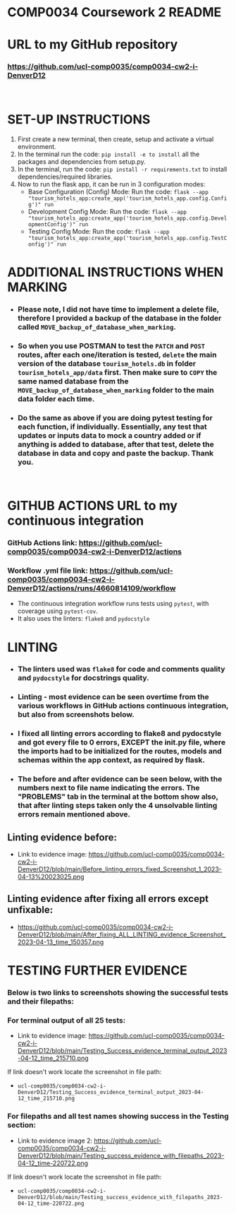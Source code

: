 # COMP0034 Coursework 2 README

# **URL to my GitHub repository**
### **https://github.com/ucl-comp0035/comp0034-cw2-i-DenverD12** 
<br/>

# **SET-UP INSTRUCTIONS**
1. First create a new terminal, then create, setup and activate a virtual environment.
2. In the terminal run the code: `pip install -e to install` all the packages and dependencies from setup.py. 
3. In the terminal, run the code: `pip install -r requirements.txt` to install dependencies/required libraries.
4. Now to run the flask app, it can be run in 3 configuration modes:  
   - Base Configuration (Config) Mode: Run the code: `flask --app "tourism_hotels_app:create_app('tourism_hotels_app.config.Config')" run`
   - Development Config Mode: Run the code: `flask --app "tourism_hotels_app:create_app('tourism_hotels_app.config.DevelopmentConfig')" run `
   - Testing Config Mode: Run the code: `flask --app "tourism_hotels_app:create_app('tourism_hotels_app.config.TestConfig')" run` 
# **ADDITIONAL INSTRUCTIONS WHEN MARKING**   
- ### **Please note, I did not have time to implement a delete file, therefore I provided a backup of the database in the folder called `MOVE_backup_of_database_when_marking`.**  
- ### **So when you use POSTMAN to test the `PATCH` and `POST` routes, after each one/iteration is tested, `delete` the main version of the database `tourism_hotels.db` in folder `tourism_hotels_app/data` first. Then make sure to `COPY` the same named database from the `MOVE_backup_of_database_when_marking` folder to the main data folder each time.**
- ### **Do the same as above if you are doing pytest testing for each function, if individually. Essentially, any test that updates or inputs data to mock a country added or if anything is added to database, after that test, delete the database in data and copy and paste the backup. Thank you.**

<br/>

# **GITHUB ACTIONS URL to my continuous integration**
### GitHub Actions link: **https://github.com/ucl-comp0035/comp0034-cw2-i-DenverD12/actions**  
### Workflow .yml file link: **https://github.com/ucl-comp0035/comp0034-cw2-i-DenverD12/actions/runs/4660814109/workflow**
- The continuous integration workflow runs tests using `pytest`, with coverage using `pytest-cov`.  
- It also uses the linters: `flake8` and `pydocstyle`

# **LINTING**
- ### The linters used was `flake8` for code and comments quality and `pydocstyle` for docstrings quality.  

- ### Linting - most evidence can be seen overtime from the various workflows in GitHub actions continuous integration, but also from screenshots below.
- ### I fixed all linting errors according to flake8 and pydocstyle and got every file to 0 errors, EXCEPT the __init__.py file, where the imports had to be initialized for the routes, models and schemas within the app context, as required by flask. 
- ### The before and after evidence can be seen below, with the numbers next to file name indicating the errors. The "PROBLEMS" tab in the terminal at the bottom show also, that after linting steps taken only the 4 unsolvable linting errors remain mentioned above.
## **Linting evidence before:**
- Link to evidence image: https://github.com/ucl-comp0035/comp0034-cw2-i-DenverD12/blob/main/Before_linting_errors_fixed_Screenshot_1_2023-04-13%20023025.png

## **Linting evidence after fixing all errors except unfixable:**
- https://github.com/ucl-comp0035/comp0034-cw2-i-DenverD12/blob/main/After_fixing_ALL_LINTING_evidence_Screenshot_2023-04-13_time_150357.png 
# **TESTING FURTHER EVIDENCE**
### Below is two links to screenshots showing the successful tests and their filepaths:  

### For terminal output of all 25 tests:
- Link to evidence image: https://github.com/ucl-comp0035/comp0034-cw2-i-DenverD12/blob/main/Testing_Success_evidence_terminal_output_2023-04-12_time_215710.png  

If link doesn't work locate the screenshot in file path:
- `ucl-comp0035/comp0034-cw2-i-DenverD12/Testing_Success_evidence_terminal_output_2023-04-12_time_215710.png  ` 
### For filepaths and all test names showing success in the Testing section:  
- Link to evidence image 2: https://github.com/ucl-comp0035/comp0034-cw2-i-DenverD12/blob/main/Testing_success_evidence_with_filepaths_2023-04-12_time-220722.png   

If link doesn't work locate the screenshot in file path:
- `ucl-comp0035/comp0034-cw2-i-DenverD12/blob/main/Testing_success_evidence_with_filepaths_2023-04-12_time-220722.png   `  
